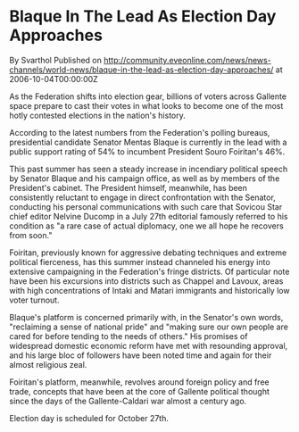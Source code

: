 # Blaque In The Lead As Election Day Approaches
By Svarthol
Published on http://community.eveonline.com/news/news-channels/world-news/blaque-in-the-lead-as-election-day-approaches/ at 2006-10-04T00:00:00Z

As the Federation shifts into election gear, billions of voters across Gallente space prepare to cast their votes in what looks to become one of the most hotly contested elections in the nation's history.  
  
According to the latest numbers from the Federation's polling bureaus, presidential candidate Senator Mentas Blaque is currently in the lead with a public support rating of 54% to incumbent President Souro Foiritan's 46%.   
  
This past summer has seen a steady increase in incendiary political speech by Senator Blaque and his campaign office, as well as by members of the President's cabinet. The President himself, meanwhile, has been consistently reluctant to engage in direct confrontation with the Senator, conducting his personal communications with such care that Sovicou Star chief editor Nelvine Ducomp in a July 27th editorial famously referred to his condition as "a rare case of actual diplomacy, one we all hope he recovers from soon."  
  
Foiritan, previously known for aggressive debating techniques and extreme political fierceness, has this summer instead channeled his energy into extensive campaigning in the Federation's fringe districts. Of particular note have been his excursions into districts such as Chappel and Lavoux, areas with high concentrations of Intaki and Matari immigrants and historically low voter turnout.  
  
Blaque's platform is concerned primarily with, in the Senator's own words, "reclaiming a sense of national pride" and "making sure our own people are cared for before tending to the needs of others." His promises of widespread domestic economic reform have met with resounding approval, and his large bloc of followers have been noted time and again for their almost religious zeal.   
  
Foiritan's platform, meanwhile, revolves around foreign policy and free trade, concepts that have been at the core of Gallente political thought since the days of the Gallente-Caldari war almost a century ago.   
  
Election day is scheduled for October 27th.


